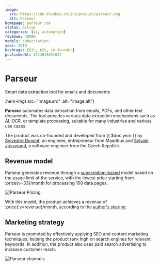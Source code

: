 ```yaml
---
image:
  src: https://cdn.thunhap.online/product/parseur.png
  alt: Parseur
homepage: parseur.com
status: active
categories: [ai, automation]
revenue: 40000
models: subscription
year: 2016
hashtags: [b2c, b2b, co-founder]
publishedAt: 1714038691047
---
```


# Parseur

Smart data extraction tool for emails and documents

:hero-img{:src="image.src" :alt="image.alt"}

__Parseur__ automates data extraction from emails, PDFs, and other text documents. The tool provides various data extraction mechanisms such as AI, OCR, or template processing, suitable for many industries and various use cases.

The product was co-founded and developed from {{ $doc.year }} by [Sylvestre Dupont](https://twitter.com/SlyBridges), an engineer, entrepreneur from Mauritius and [Sylvain Josserand](https://twitter.com/SylvainJoss), a software engineer from the Czech Republic.

## Revenue model

Parseur generates revenue through a [subscription-based](https://parseur.com/pricing) model based on the usage limit of the service, with the lowest price starting from :price{v=33}/month for processing 100 data pages.

![Parseur Pricing](https://cdn.thunhap.online/product/parseur+pricing.png)

With this model, the product achieves a revenue of :price{:v=revenue}/month, according to the [author's sharing](https://www.starterstory.com/develop-email-parser-application).

## Marketing strategy

Parseur is promoted by effectively applying SEO and content marketing techniques, helping the product rank high on search engines for relevant keywords. In addition, the product also uses paid search advertising to increase customer reach.

![Parseur channels](https://cdn.thunhap.online/product/parseur+channels.png)
